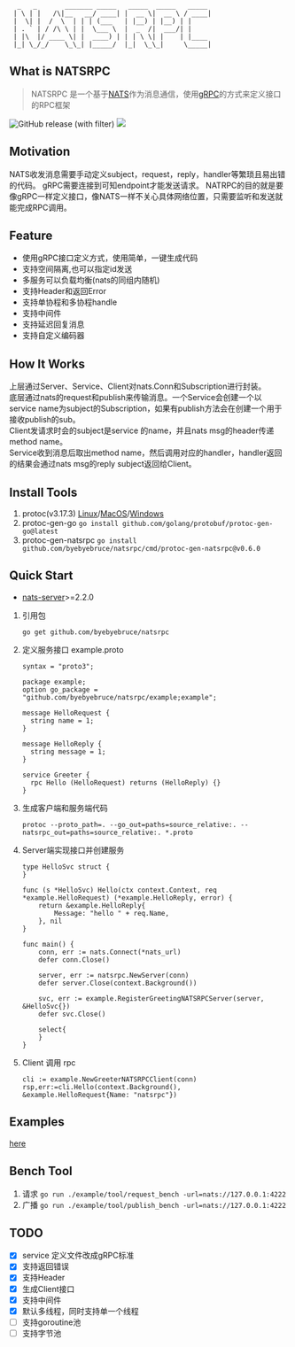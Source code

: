 ```
  _   _       _______ _____   _____  _____   _____ 
 | \ | |   /\|__   __/ ____| |  __ \|  __ \ / ____|
 |  \| |  /  \  | | | (___   | |__) | |__) | |     
 | . ` | / /\ \ | |  \___ \  |  _  /|  ___/| |     
 | |\  |/ ____ \| |  ____) | | | \ \| |    | |____ 
 |_| \_/_/    \_\_| |_____/  |_|  \_\_|     \_____|
```

## What is NATSRPC
> NATSRPC 是一个基于[NATS](https://nats.io/)作为消息通信，使用[gRPC](https://www.grpc.io/)的方式来定义接口的RPC框架

![GitHub release (with filter)](https://img.shields.io/github/v/release/byebyebruce/natsrpc)
![](https://hits.sh/github.com/byebyebruce/natsrpc/doc/hits.svg?label=visit)

## Motivation  
NATS收发消息需要手动定义subject，request，reply，handler等繁琐且易出错的代码。
gRPC需要连接到可知endpoint才能发送请求。
NATRPC的目的就是要像gRPC一样定义接口，像NATS一样不关心具体网络位置，只需要监听和发送就能完成RPC调用。

## Feature
* 使用gRPC接口定义方式，使用简单，一键生成代码
* 支持空间隔离,也可以指定id发送
* 多服务可以负载均衡(nats的同组内随机)
* 支持Header和返回Error
* 支持单协程和多协程handle
* 支持中间件
* 支持延迟回复消息
* 支持自定义编码器

## How It Works
上层通过Server、Service、Client对nats.Conn和Subscription进行封装。  
底层通过nats的request和publish来传输消息。一个Service会创建一个以service name为subject的Subscription，如果有publish方法会在创建一个用于接收publish的sub。  
Client发请求时会的subject是service 的name，并且nats msg的header传递method name。  
Service收到消息后取出method name，然后调用对应的handler，handler返回的结果会通过nats msg的reply subject返回给Client。

## Install Tools
1. protoc(v3.17.3) [Linux](https://github.com/protocolbuffers/protobuf/releases/download/v3.17.3/protoc-3.17.3-linux-x86_64.zip)/[MacOS](https://github.com/protocolbuffers/protobuf/releases/download/v3.17.3/protoc-3.17.3-osx-x86_64.zip)/[Windows](https://github.com/protocolbuffers/protobuf/releases/download/v3.17.3/protoc-3.17.3-win64.zip)
2. protoc-gen-go `go install github.com/golang/protobuf/protoc-gen-go@latest`
3. protoc-gen-natsrpc `go install github.com/byebyebruce/natsrpc/cmd/protoc-gen-natsrpc@v0.6.0`

## Quick Start
* [nats-server](https://github.com/nats-io/nats-server/releases)>=2.2.0
1. 引用包
   ```shell
   go get github.com/byebyebruce/natsrpc
   ```
2. 定义服务接口 example.proto
    ```
    syntax = "proto3";

    package example;
    option go_package = "github.com/byebyebruce/natsrpc/example;example";

    message HelloRequest {
      string name = 1;
    }

    message HelloReply {
      string message = 1;
    }

    service Greeter {
      rpc Hello (HelloRequest) returns (HelloReply) {}
    }
    ```
   
3. 生成客户端和服务端代码
    ```shell
    protoc --proto_path=. --go_out=paths=source_relative:. --natsrpc_out=paths=source_relative:. *.proto
    ```
4. Server端实现接口并创建服务
   ```
   type HelloSvc struct {
   }

   func (s *HelloSvc) Hello(ctx context.Context, req *example.HelloRequest) (*example.HelloReply, error) {
       return &example.HelloReply{
           Message: "hello " + req.Name,
       }, nil
   }

   func main() {
       conn, err := nats.Connect(*nats_url)
       defer conn.Close()

       server, err := natsrpc.NewServer(conn)
       defer server.Close(context.Background())

       svc, err := example.RegisterGreetingNATSRPCServer(server, &HelloSvc{})
       defer svc.Close()
       
       select{
       }
   }

   ```
   
5. Client 调用 rpc
   ```
   cli := example.NewGreeterNATSRPCClient(conn)
   rsp,err:=cli.Hello(context.Background(), &example.HelloRequest{Name: "natsrpc"})
   ```
 
## Examples
[here](./example)

## Bench Tool
1. 请求 `go run ./example/tool/request_bench -url=nats://127.0.0.1:4222`
2. 广播 `go run ./example/tool/publish_bench -url=nats://127.0.0.1:4222`

## TODO
- [x] service 定义文件改成gRPC标准
- [x] 支持返回错误
- [x] 支持Header
- [x] 生成Client接口
- [x] 支持中间件
- [x] 默认多线程，同时支持单一个线程
- [ ] 支持goroutine池
- [ ] 支持字节池
